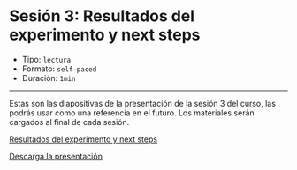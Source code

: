 # Sesión 3: Resultados del experimento y next steps

* Tipo: `lectura`
* Formato: `self-paced`
* Duración: `1min`

***

Estas son las diapositivas de la presentación de la sesión 3 del curso,
las podrás usar como una referencia en el futuro. Los materiales serán cargados
al final de cada sesión.


[Resultados del experimento y next steps](https://docs.google.com/presentation/d/e/2PACX-1vQLdi7kJdOelt73QcE1nU52B2C2StB87vt2sTihJgpHGWFzlJOlGhe3L2vlSA_bJaz0aAJpX7E2XTS4/embed?start=false&loop=false&delayms=3000)

[Descarga la presentación](https://drive.google.com/file/d/1UEYVv5DzOMonkeyGwrcOs9DfcTq75iVs/view?usp=sharing)
